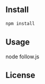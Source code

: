 
## Install

```bash
npm install
```

## Usage

node follow.js

## License

[npm-url]: https://npmjs.org/package/live-xxx
[twitter-api]: https://developer.twitter.com/ja/developer-terms/agreement-and-policy.html
